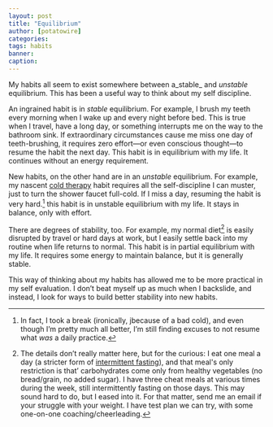 ```yaml
---
layout: post
title: "Equilibrium"
author: [potatowire]
categories: 
tags: habits
banner: 
caption: 
---
```


My habits all seem to exist somewhere between a_stable_ and _unstable_ equilibrium. This has been a useful way to think about my self discipline.

An ingrained habit is in _stable_ equilibrium. For example, I brush my teeth every morning when I wake up and every night before bed. This is true when I travel, have a long day, or something interrupts me on the way to the bathroom sink. If extraordinary circumstances cause me miss one day of teeth-brushing, it requires zero effort—or even conscious thought—to resume the habit the next day. This habit is in equilibrium with my life. It continues without an energy requirement.

New habits, on the other hand are in an _unstable_ equilibrium. For example, my nascent [cold therapy][2] habit requires all the self-discipline I can muster, just to turn the shower faucet full-cold. If I miss a day, resuming the habit is very hard.[^1] this habit is in unstable equilibrium with my life. It stays in balance, only with effort.

There are degrees of stability, too. For example, my normal diet[^2] is easily disrupted by travel or hard days at work, but I easily settle back into my routine when life returns to normal. This habit is in partial equilibrium with my life. It requires some energy to maintain balance, but it is generally stable.

This way of thinking about my habits has allowed me to be more practical in my self evaluation. I don’t beat myself up as much when I backslide, and instead, I look for ways to build better stability into new habits.

[^1]:	In fact, I took a break (ironically, jbecause of a bad cold), and even though I’m pretty much all better, I’m still finding excuses to not resume what _was_ a daily practice.

[^2]:	The details don’t really matter here, but for the curious: I eat one meal a day (a stricter form of [intermittent fasting][3]), and that meal's only restriction is that’ carbohydrates come only from healthy vegetables (no bread/grain, no added sugar). I have three cheat meals at various times during the week, still intermittently fasting on those days. This may sound hard to do, but I eased into it. For that matter, send me an email if your struggle with your weight. I have test plan we can try, with some one-on-one coaching/cheerleading.

[2]:	https://with.thegra.in/cold-water/
[3]:	https://www.nerdfitness.com/blog/a-beginners-guide-to-intermittent-fasting/
